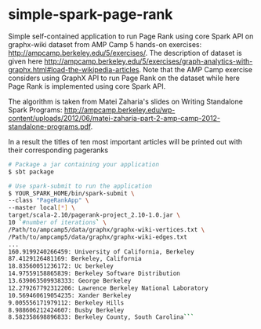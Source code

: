 # simple-spark-page-rank
Simple self-contained application to run Page Rank using core Spark API
on graphx-wiki dataset from AMP Camp 5 hands-on exercises: http://ampcamp.berkeley.edu/5/exercises/.
The description of dataset is given here http://ampcamp.berkeley.edu/5/exercises/graph-analytics-with-graphx.html#load-the-wikipedia-articles.
Note that the AMP Camp exercise considers using GraphX API to run Page Rank on the dataset while here Page Rank is implemented using core Spark API.

The algorithm is taken from Matei Zaharia's slides on Writing Standalone Spark Programs:
http://ampcamp.berkeley.edu/wp-content/uploads/2012/06/matei-zaharia-part-2-amp-camp-2012-standalone-programs.pdf.

In a result the titles of ten most important articles will be printed out with their corresponding  pageranks

```bash
# Package a jar containing your application
$ sbt package

# Use spark-submit to run the application
$ YOUR_SPARK_HOME/bin/spark-submit \
--class "PageRankApp" \
--master local[*] \
target/scala-2.10/pagerank-project_2.10-1.0.jar \
10 `#number of iterations` \
/Path/to/ampcamp5/data/graphx/graphx-wiki-vertices.txt \
/Path/to/ampcamp5/data/graphx/graphx-wiki-edges.txt
...
160.9199240266459: University of California, Berkeley
87.4129126481169: Berkeley, California
18.83560051236172: Uc berkeley
14.97559158865839: Berkeley Software Distribution
13.639063509938333: George Berkeley
12.279267792312206: Lawrence Berkeley National Laboratory
10.569460619054235: Xander Berkeley
9.005556171979112: Berkeley Hills
8.988606212424607: Busby Berkeley
8.582358698896833: Berkeley County, South Carolina```
